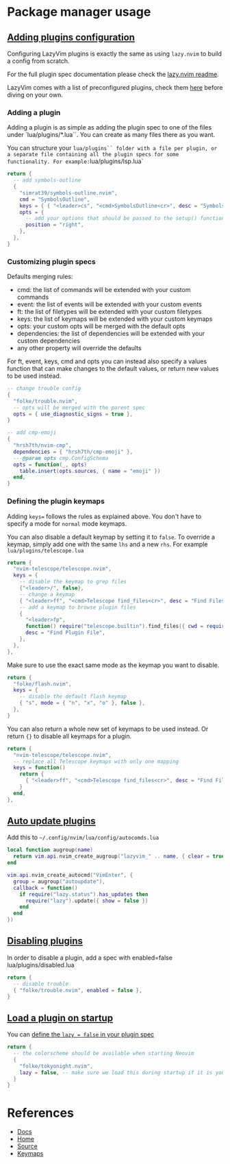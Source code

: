 # Package manager usage

## [Adding plugins configuration](https://www.lazyvim.org/configuration/plugins)

Configuring LazyVim plugins is exactly the same as using `lazy.nvim` to build a config from scratch.

For the full plugin spec documentation please check the [lazy.nvim readme](https://github.com/folke/lazy.nvim).

LazyVim comes with a list of preconfigured plugins, check them [here](https://www.lazyvim.org/configuration/plugins) before diving on your own.

### Adding a plugin

Adding a plugin is as simple as adding the plugin spec to one of the files under `lua/plugins/\*.lua``. You can create as many files there as you want.

You can structure your `lua/plugins`` folder with a file per plugin, or a separate file containing all the plugin specs for some functionality. For example:`lua/plugins/lsp.lua`

```lua
return {
  -- add symbols-outline
  {
    "simrat39/symbols-outline.nvim",
    cmd = "SymbolsOutline",
    keys = { { "<leader>cs", "<cmd>SymbolsOutline<cr>", desc = "Symbols Outline" } },
    opts = {
      -- add your options that should be passed to the setup() function here
      position = "right",
    },
  },
}
```

### Customizing plugin specs

Defaults merging rules:

* cmd: the list of commands will be extended with your custom commands
* event: the list of events will be extended with your custom events
* ft: the list of filetypes will be extended with your custom filetypes
* keys: the list of keymaps will be extended with your custom keymaps
* opts: your custom opts will be merged with the default opts
* dependencies: the list of dependencies will be extended with your custom dependencies
* any other property will override the defaults

For ft, event, keys, cmd and opts you can instead also specify a values function that can make changes to the default values, or return new values to be used instead.

```lua
-- change trouble config
{
  "folke/trouble.nvim",
  -- opts will be merged with the parent spec
  opts = { use_diagnostic_signs = true },
}

-- add cmp-emoji
{
  "hrsh7th/nvim-cmp",
  dependencies = { "hrsh7th/cmp-emoji" },
  ---@param opts cmp.ConfigSchema
  opts = function(_, opts)
    table.insert(opts.sources, { name = "emoji" })
  end,
}
```

### Defining the plugin keymaps

Adding `keys=` follows the rules as explained above. You don't have to specify a mode for `normal` mode keymaps.

You can also disable a default keymap by setting it to `false`. To override a keymap, simply add one with the same `lhs` and a new `rhs`. For example `lua/plugins/telescope.lua`

```lua
return {
  "nvim-telescope/telescope.nvim",
  keys = {
    -- disable the keymap to grep files
    {"<leader>/", false},
    -- change a keymap
    { "<leader>ff", "<cmd>Telescope find_files<cr>", desc = "Find Files" },
    -- add a keymap to browse plugin files
    {
      "<leader>fp",
      function() require("telescope.builtin").find_files({ cwd = require("lazy.core.config").options.root }) end,
      desc = "Find Plugin File",
    },
  },
},
```

Make sure to use the exact same mode as the keymap you want to disable.

```lua
return {
  "folke/flash.nvim",
  keys = {
    -- disable the default flash keymap
    { "s", mode = { "n", "x", "o" }, false },
  },
}
```

You can also return a whole new set of keymaps to be used instead. Or return `{}` to disable all keymaps for a plugin.

```lua
return {
  "nvim-telescope/telescope.nvim",
  -- replace all Telescope keymaps with only one mapping
  keys = function()
    return {
      { "<leader>ff", "<cmd>Telescope find_files<cr>", desc = "Find Files" },
    }
  end,
},
```

## [Auto update plugins](https://github.com/folke/lazy.nvim/issues/702)

Add this to `~/.config/nvim/lua/config/autocomds.lua`

```lua
local function augroup(name)
  return vim.api.nvim_create_augroup("lazyvim_" .. name, { clear = true })
end

vim.api.nvim_create_autocmd("VimEnter", {
  group = augroup("autoupdate"),
  callback = function()
    if require("lazy.status").has_updates then
      require("lazy").update({ show = false })
    end
  end
})
```

## [Disabling plugins](https://www.lazyvim.org/configuration/plugins#-disabling-plugins)

In order to disable a plugin, add a spec with enabled=false
lua/plugins/disabled.lua

```lua
return {
  -- disable trouble
  { "folke/trouble.nvim", enabled = false },
}
```

## [Load a plugin on startup](https://lazy.folke.io/spec/lazy_loading)

You can [define the `lazy = false` in your plugin spec](https://lazy.folke.io/spec/examples)

```lua
return {
  -- the colorscheme should be available when starting Neovim
  {
    "folke/tokyonight.nvim",
    lazy = false, -- make sure we load this during startup if it is your main colorscheme
  }
}
```

# References

* [Docs](https://lazyvim.github.io/)
* [Home](https://lazyvim.github.io/)
* [Source](https://github.com/LazyVim/LazyVim)
* [Keymaps](https://www.lazyvim.org/keymaps)
